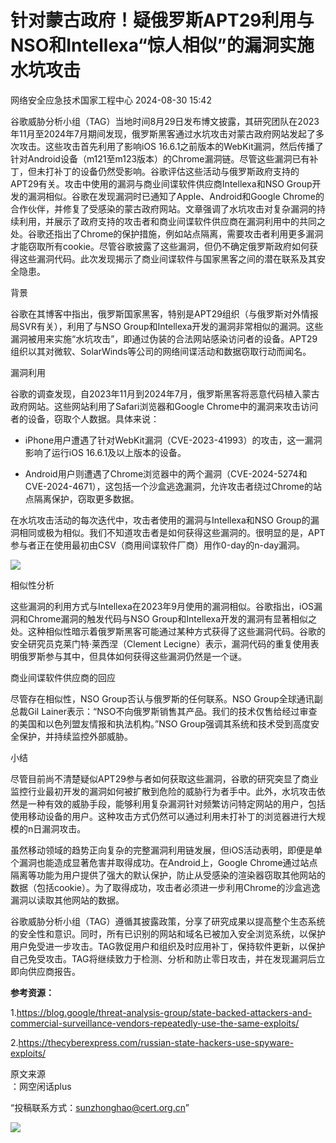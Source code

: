 #  针对蒙古政府！疑俄罗斯APT29利用与NSO和Intellexa“惊人相似”的漏洞实施水坑攻击   
 网络安全应急技术国家工程中心   2024-08-30 15:42  
  
谷歌威胁分析小组（TAG）当地时间8月29日发布博文披露，其研究团队在2023年11月至2024年7月期间发现，俄罗斯黑客通过水坑攻击对蒙古政府网站发起了多次攻击。这些攻击首先利用了影响iOS 16.6.1之前版本的WebKit漏洞，然后传播了针对Android设备（m121至m123版本）的Chrome漏洞链。尽管这些漏洞已有补丁，但未打补丁的设备仍然受影响。谷歌评估这些活动与俄罗斯政府支持的APT29有关。攻击中使用的漏洞与商业间谍软件供应商Intellexa和NSO Group开发的漏洞相似。谷歌在发现漏洞时已通知了Apple、Android和Google Chrome的合作伙伴，并修复了受感染的蒙古政府网站。文章强调了水坑攻击对复杂漏洞的持续利用，并展示了政府支持的攻击者和商业间谍软件供应商在漏洞利用中的共同之处。谷歌还指出了Chrome的保护措施，例如站点隔离，需要攻击者利用更多漏洞才能窃取所有cookie。尽管谷歌披露了这些漏洞，但仍不确定俄罗斯政府如何获得这些漏洞代码。此次发现揭示了商业间谍软件与国家黑客之间的潜在联系及其安全隐患。  
  
背景  
  
谷歌在其博客中指出，俄罗斯国家黑客，特别是APT29组织（与俄罗斯对外情报局SVR有关），利用了与NSO Group和Intellexa开发的漏洞非常相似的漏洞。这些漏洞被用来实施“水坑攻击”，即通过伪装的合法网站感染访问者的设备。APT29组织以其对微软、SolarWinds等公司的网络间谍活动和数据窃取行动而闻名。  
  
漏洞利用  
  
谷歌的调查发现，自2023年11月到2024年7月，俄罗斯黑客将恶意代码植入蒙古政府网站。这些网站利用了Safari浏览器和Google Chrome中的漏洞来攻击访问者的设备，窃取个人数据。具体来说：  
- iPhone用户遭遇了针对WebKit漏洞（CVE-2023-41993）的攻击，这一漏洞影响了运行iOS 16.6.1及以上版本的设备。  
  
- Android用户则遭遇了Chrome浏览器中的两个漏洞（CVE-2024-5274和CVE-2024-4671），这包括一个沙盒逃逸漏洞，允许攻击者绕过Chrome的站点隔离保护，窃取更多数据。  
  
在水坑攻击活动的每次迭代中，攻击者使用的漏洞与Intellexa和NSO Group的漏洞相同或极为相似。我们不知道攻击者是如何获得这些漏洞的。很明显的是，APT参与者正在使用最初由CSV（商用间谍软件厂商）用作0-day的n-day漏洞。  
  
![](https://mmbiz.qpic.cn/mmbiz_jpg/0KRmt3K30icUshTHctMnz6SL1vDArVbAolOhHtJavXVJPDCnBwU8Qjib1JVH4OjEqkwGh5ngFXPr2ia8A6QsrXcng/640?wx_fmt=jpeg&from=appmsg&tp=wxpic&wxfrom=5&wx_lazy=1&wx_co=1 "")  
  
相似性分析  
  
这些漏洞的利用方式与Intellexa在2023年9月使用的漏洞相似。谷歌指出，iOS漏洞和Chrome漏洞的触发代码与NSO Group和Intellexa开发的漏洞有显著相似之处。这种相似性暗示着俄罗斯黑客可能通过某种方式获得了这些漏洞代码。谷歌的安全研究员克莱门特·莱西涅（Clement Lecigne）表示，漏洞代码的重复使用表明俄罗斯参与其中，但具体如何获得这些漏洞仍然是一个谜。  
  
商业间谍软件供应商的回应  
  
尽管存在相似性，NSO Group否认与俄罗斯的任何联系。NSO Group全球通讯副总裁Gil Lainer表示：“NSO不向俄罗斯销售其产品。我们的技术仅售给经过审查的美国和以色列盟友情报和执法机构。”NSO Group强调其系统和技术受到高度安全保护，并持续监控外部威胁。  
  
小结  
  
尽管目前尚不清楚疑似APT29参与者如何获取这些漏洞，谷歌的研究突显了商业监控行业最初开发的漏洞如何被扩散到危险的威胁行为者手中。此外，水坑攻击依然是一种有效的威胁手段，能够利用复杂漏洞针对频繁访问特定网站的用户，包括使用移动设备的用户。这种攻击方式仍然可以通过利用未打补丁的浏览器进行大规模的n日漏洞攻击。  
  
虽然移动领域的趋势正向复杂的完整漏洞利用链发展，但iOS活动表明，即便是单个漏洞也能造成显著危害并取得成功。在Android上，Google Chrome通过站点隔离等功能为用户提供了强大的默认保护，防止从受感染的渲染器窃取其他网站的数据（包括cookie）。为了取得成功，攻击者必须进一步利用Chrome的沙盒逃逸漏洞以读取其他网站的数据。  
  
谷歌威胁分析小组（TAG）遵循其披露政策，分享了研究成果以提高整个生态系统的安全性和意识。同时，所有已识别的网站和域名已被加入安全浏览系统，以保护用户免受进一步攻击。TAG敦促用户和组织及时应用补丁，保持软件更新，以保护自己免受攻击。TAG将继续致力于检测、分析和防止零日攻击，并在发现漏洞后立即向供应商报告。  
  
**参考资源：**  
  
1.https://blog.google/threat-analysis-group/state-backed-attackers-and-commercial-surveillance-vendors-repeatedly-use-the-same-exploits/  
  
2.https://thecyberexpress.com/russian-state-hackers-use-spyware-exploits/  
  
  
  
原文来源  
：网空闲话plus  
  
“投稿联系方式：sunzhonghao@cert.org.cn”  
  
![](https://mmbiz.qpic.cn/mmbiz_jpg/GoUrACT176n1NvL0JsVSB8lNDX2FCGZjW0HGfDVnFao65ic4fx6Rv4qylYEAbia4AU3V2Zz801UlicBcLeZ6gS6tg/640?wx_fmt=other&wxfrom=5&wx_lazy=1&wx_co=1&tp=webp "")  
  
